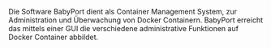 Die Software BabyPort dient als Container Management System, zur Administration und Überwachung von Docker Containern. BabyPort erreicht das mittels einer GUI die verschiedene administrative Funktionen auf Docker Container abbildet.
